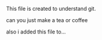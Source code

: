 This file is created to understand git.

can you just make a tea or coffee


also i added this file to...
